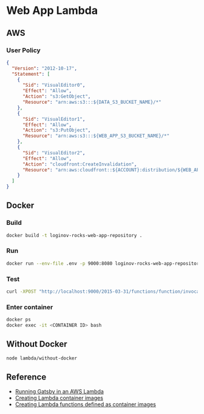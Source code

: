# Web App Lambda

## AWS

### User Policy

```json
{
  "Version": "2012-10-17",
  "Statement": [
    {
      "Sid": "VisualEditor0",
      "Effect": "Allow",
      "Action": "s3:GetObject",
      "Resource": "arn:aws:s3:::${DATA_S3_BUCKET_NAME}/*"
    },
    {
      "Sid": "VisualEditor1",
      "Effect": "Allow",
      "Action": "s3:PutObject",
      "Resource": "arn:aws:s3:::${WEB_APP_S3_BUCKET_NAME}/*"
    },
    {
      "Sid": "VisualEditor2",
      "Effect": "Allow",
      "Action": "cloudfront:CreateInvalidation",
      "Resource": "arn:aws:cloudfront::${ACCOUNT}:distribution/${WEB_APP_CLOUDFRONT_DISTRIBUTION_ID}"
    }
  ]
}
```

## Docker

### Build

```sh
docker build -t loginov-rocks-web-app-repository .
```

### Run

```sh
docker run --env-file .env -p 9000:8080 loginov-rocks-web-app-repository
```

### Test

```sh
curl -XPOST "http://localhost:9000/2015-03-31/functions/function/invocations" -d '{}'
```

### Enter container

```sh
docker ps
docker exec -it <CONTAINER ID> bash
```

## Without Docker

```sh
node lambda/without-docker
```

## Reference

* [Running Gatsby in an AWS Lambda](https://www.jameshill.dev/articles/running-gatsby-within-aws-lambda/)
* [Creating Lambda container images](https://docs.aws.amazon.com/lambda/latest/dg/images-create.html)
* [Creating Lambda functions defined as container images](https://docs.aws.amazon.com/lambda/latest/dg/configuration-images.html)
